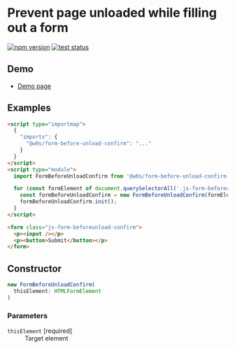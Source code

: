 # Prevent page unloaded while filling out a form

[![npm version](https://badge.fury.io/js/%40saekitominaga%2Fhtmlformelement-before-unload-confirm.svg)](https://www.npmjs.com/package/@saekitominaga/htmlformelement-before-unload-confirm)
[![test status](https://github.com/SaekiTominaga/frontend/actions/workflows/form-before-unload-confirm-test.yml/badge.svg)](https://github.com/SaekiTominaga/frontend/actions/workflows/form-before-unload-confirm-test.yml)

## Demo

- [Demo page](https://saekitominaga.github.io/frontend/javascript/form-before-unload-confirm/demo/)

## Examples

```HTML
<script type="importmap">
  {
    "imports": {
      "@w0s/form-before-unload-confirm": "..."
    }
  }
</script>
<script type="module">
  import FormBeforeUnloadConfirm from '@w0s/form-before-unload-confirm';

  for (const formElement of document.querySelectorAll('.js-form-beforeunload-confirm')) {
    const formBeforeUnloadConfirm = new FormBeforeUnloadConfirm(formElement);
    formBeforeUnloadConfirm.init();
  }
</script>

<form class="js-form-beforeunload-confirm">
  <p><input /></p>
  <p><button>Submit</button></p>
</form>
```

## Constructor

```TypeScript
new FormBeforeUnloadConfirm(
  thisElement: HTMLFormElement
)
```

### Parameters

<dl>
<dt><code>thisElement</code> [required]</dt>
<dd>Target element</dd>
</dl>
